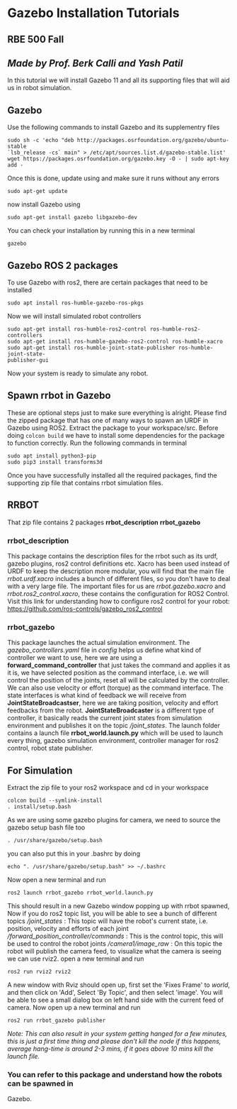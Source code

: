 # Gazebo Installation Tutorials

## **RBE 500 Fall**

## *Made by Prof. Berk Calli and Yash Patil*

In this tutorial we will install Gazebo 11 and all its supporting files that will 
aid us in robot simulation.

## Gazebo

Use the following commands to install Gazebo and its supplementry files
```
sudo sh -c 'echo "deb http://packages.osrfoundation.org/gazebo/ubuntu-stable 
`lsb_release -cs` main" > /etc/apt/sources.list.d/gazebo-stable.list'
wget https://packages.osrfoundation.org/gazebo.key -O - | sudo apt-key add -
```  
Once this is done, update using and make sure it runs without any errors 
```
sudo apt-get update
```
now install Gazebo using 
```
sudo apt-get install gazebo libgazebo-dev
```
You can check your installation by running this in a new terminal 
```
gazebo
```
## Gazebo ROS 2 packages
To use Gazebo with ros2, there are certain packages that need to be installed
```
sudo apt install ros-humble-gazebo-ros-pkgs
```
Now we will install simulated robot controllers
```
sudo apt-get install ros-humble-ros2-control ros-humble-ros2-controllers
sudo apt-get install ros-humble-gazebo-ros2-control ros-humble-xacro
sudo apt-get install ros-humble-joint-state-publisher ros-humble-joint-state-
publisher-gui
``` 
Now your system is ready to simulate any robot.
## Spawn rrbot in Gazebo
These are optional steps just to make sure everything is alright.
Please find the zipped package that has one of many ways to spawn an URDF in Gazebo
using ROS2.
Extract the package to your workspace/src.
Before doing `colcon build` we have to install some dependencies for the package to
function correctly.
Run the following commands in terminal
```
sudo apt install python3-pip
sudo pip3 install transforms3d
```
Once you have successfully installed all the required packages, find the supporting
zip file that contains rrbot simulation files.
## RRBOT
That zip file contains 2 packages
**rrbot_description**
**rrbot_gazebo**
### rrbot_description
This package contains the description files for the rrbot such as its urdf, gazebo 
plugins, ros2 control definitions etc.
Xacro has been used instead of URDF to keep the description more modular, you will 
find that the main file *rrbot.urdf.xacro* includes a bunch of different files, so 
you don't have to deal with a very large file.
The important files for us are *rrbot.gazebo.xacro* and *rrbot.ros2_control.xacro*,
these contains the configuration for ROS2 Control.
Visit this link for understanding how to configure ros2 control for your robot: 
https://github.com/ros-controls/gazebo_ros2_control
### rrbot_gazebo
This package launches the actual simulation environment.
The *gazebo_controllers.yaml* file in *config* helps us define what kind of 
controller we want to use, here we are using a **forward_command_controller** that 
just takes the command and applies it as it is, we have selected position as the 
command interface, i.e. we will control the position of the joints, reset all will 
be calculated by the controller. We can also use velocity or effort (torque) as the
command interface.
The state interfaces is what kind of feedback we will receive from 
**JointStateBroadcastser**, here we are taking position, velocity and effort 
feedbacks from the robot.
**JointStateBroadcaster** is a different type of controller, it basically reads the
current joint states from simulation environment and publishes it on the topic 
*/joint_states*. 
The launch folder contains a launch file **rrbot_world.launch.py** which will be 
used to launch every thing, gazebo simulation environment, controller manager for 
ros2 control, robot state publisher.
## For Simulation
Extract the zip file to your ros2 workspace and cd in your workspace
```
colcon build --symlink-install
. install/setup.bash
```
As we are using some gazebo plugins for camera, we need to source the gazebo setup 
bash file too 
```
. /usr/share/gazebo/setup.bash
```
you can also put this in your .bashrc by doing
```
echo ". /usr/share/gazebo/setup.bash" >> ~/.bashrc
```
Now open a new terminal and run 
```
ros2 launch rrbot_gazebo rrbot_world.launch.py
```
This should result in a new Gazebo window popping up with rrbot spawned,
Now if you do ros2 topic list, you will be able to see a bunch of different topics
*/joint_states* : This topic will have the robot's current state, i.e. position, 
velocity and efforts of each joint
*/forward_position_controller/commands* : This is the control topic, this will be 
used to control the robot joints 
*/camera1/image_raw* : On this topic the robot will publish the camera feed, to 
visualize what the camera is seeing we can use rviz2.
open a new terminal and run 
```
ros2 run rviz2 rviz2
```
A new window with Rviz should open up, first set the 'Fixes Frame' to *world*, and 
then click on 'Add', Select 'By Topic', and then select 'image'. You will be able 
to see a small dialog box on left hand side with the current feed of camera.
Now open up a new terminal and run
```
ros2 run rrbot_gazebo publisher
```
*Note: This can also result in your system getting hanged for a few minutes, this 
is just a first time thing and please don't kill the node if this happens, average 
hang-time is around 2-3 mins, if it goes above 10 mins kill the launch file.*
### You can refer to this package and understand how the robots can be spawned in 
Gazebo.